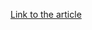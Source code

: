 [Link to the article](https://securityaffairs.com/180737/apt/nation-state-group-cl-sta-0969-targeted-southeast-asian-telecoms-in-2024.html)
